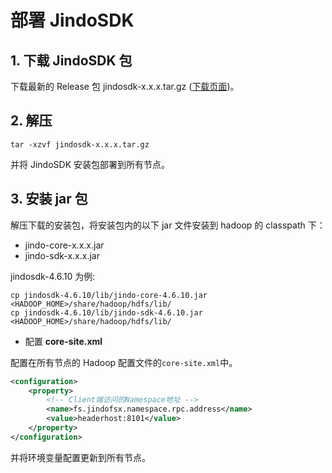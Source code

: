 # 部署 JindoSDK

## 1. 下载 JindoSDK 包
下载最新的 Release 包 jindosdk-x.x.x.tar.gz ([下载页面](/docs/user/4.x/jindodata_download.md))。

## 2. 解压
```
tar -xzvf jindosdk-x.x.x.tar.gz
```
并将 JindoSDK 安装包部署到所有节点。

## 3. 安装 jar 包
解压下载的安装包，将安装包内的以下 jar 文件安装到 hadoop 的 classpath 下：
* jindo-core-x.x.x.jar
* jindo-sdk-x.x.x.jar

jindosdk-4.6.10 为例:
```
cp jindosdk-4.6.10/lib/jindo-core-4.6.10.jar <HADOOP_HOME>/share/hadoop/hdfs/lib/
cp jindosdk-4.6.10/lib/jindo-sdk-4.6.10.jar <HADOOP_HOME>/share/hadoop/hdfs/lib/
```

* 配置 **core-site.xml**

配置在所有节点的 Hadoop 配置文件的`core-site.xml`中。
```xml
<configuration>
    <property>
        <!-- Client端访问的Namespace地址 -->
        <name>fs.jindofsx.namespace.rpc.address</name>
        <value>headerhost:8101</value>
    </property>
</configuration>
```

并将环境变量配置更新到所有节点。
